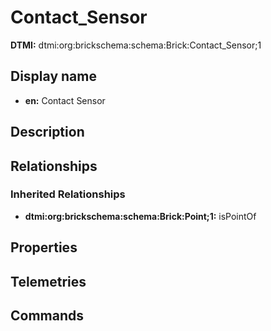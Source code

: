 # Contact_Sensor
**DTMI:** dtmi:org:brickschema:schema:Brick:Contact_Sensor;1
## Display name
- **en:** Contact Sensor
## Description
## Relationships
### Inherited Relationships
* **dtmi:org:brickschema:schema:Brick:Point;1:** isPointOf
## Properties
## Telemetries
## Commands
